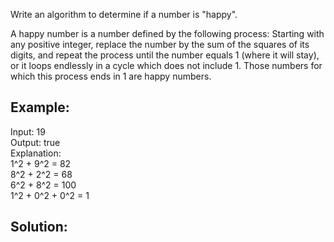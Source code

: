 Write an algorithm to determine if a number is "happy".

A happy number is a number defined by the following process: Starting with any positive integer, replace the number by the sum of the squares of its digits, and repeat the process until the number equals 1 (where it will stay), or it loops endlessly in a cycle which does not include 1. Those numbers for which this process ends in 1 are happy numbers.

## Example:   
Input: 19   
Output: true   
Explanation:    
1^2 + 9^2 = 82   
8^2 + 2^2 = 68    
6^2 + 8^2 = 100   
1^2 + 0^2 + 0^2 = 1   


## Solution:
```java

```
